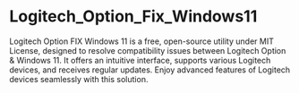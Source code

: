 # Logitech_Option_Fix_Windows11
Logitech Option FIX Windows 11 is a free, open-source utility under MIT License, designed to resolve compatibility issues between Logitech Option &amp; Windows 11. It offers an intuitive interface, supports various Logitech devices, and receives regular updates. Enjoy advanced features of Logitech devices seamlessly with this solution.
